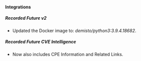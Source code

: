 
#### Integrations
##### Recorded Future v2
- Updated the Docker image to: *demisto/python3:3.9.4.18682*.
##### Recorded Future CVE Intelligence
- Now also includes CPE Information and Related Links.
